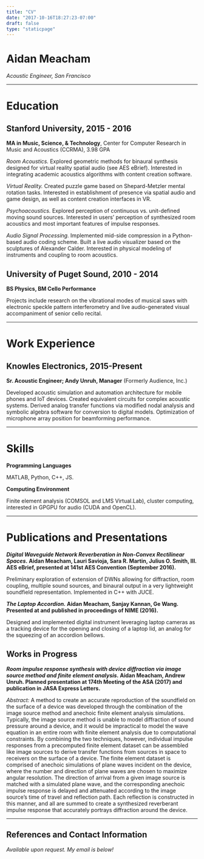 ```yaml
---
title: "CV"
date: "2017-10-16T18:27:23-07:00"
draft: false
type: "staticpage"
---
```


# Aidan Meacham
*Acoustic Engineer, San Francisco*

---
# Education

## Stanford University, 2015 - 2016
**MA in Music, Science, & Technology**, Center for Computer Research in Music and Acoustics (CCRMA), 3.98 GPA

*Room Acoustics.* Explored geometric methods for binaural synthesis designed for virtual reality spatial audio (see AES eBrief). Interested in integrating academic acoustics algorithms with content creation software.

*Virtual Reality.* Created puzzle game based on Shepard-Metzler mental rotation tasks. Interested in establishment of presence via spatial audio and game design, as well as content creation interfaces in VR.

*Psychoacoustics.* Explored perception of continuous vs. unit-defined moving sound sources. Interested in users’ perception of synthesized room acoustics and most important features of impulse responses.

*Audio Signal Processing.* Implemented mid-side compression in a Python-based audio coding scheme. Built a live audio visualizer based on the sculptures of Alexander Calder. Interested in physical modeling of instruments and coupling to room acoustics.

<!-- **Projects**

*Non-convex Digital Waveguide Networks.* See publication below.

*The Laptop Accordion.* See publication below.

*DIY Ribbon Microphone.* A fully-functioning low-cost ribbon microphone manufactured from laser cut acrylic. -->


## University of Puget Sound, 2010 - 2014
**BS Physics, BM Cello Performance**

Projects include research on the vibrational modes of musical saws with electronic speckle pattern interferometry and live audio-generated visual accompaniment of senior cello recital.

---
# Work Experience

## Knowles Electronics, 2015-Present
**Sr. Acoustic Engineer; Andy Unruh, Manager** (Formerly Audience, Inc.)

Developed acoustic simulation and automation architecture for mobile phones and IoT devices. Created equivalent circuits for complex acoustic systems. Derived analog transfer functions via modified nodal analysis and symbolic algebra software for conversion to digital models. Optimization of microphone array position for beamforming performance.

---
# Skills

**Programming Languages**

MATLAB, Python, C++, JS.

**Computing Environment**

Finite element analysis (COMSOL and LMS Virtual.Lab), cluster computing, interested in GPGPU for audio (CUDA and OpenCL).

---
# Publications and Presentations

**_Digital Waveguide Network Reverberation in Non-Convex Rectilinear Spaces._
Aidan Meacham, Lauri Savioja, Sara R. Martin, Julius O. Smith, III.
AES eBrief, presented at 141st AES Convention (September 2016).**

Preliminary exploration of extension of DWNs allowing for diffraction, room coupling, multiple sound sources, and binaural output in a very lightweight soundfield representation. Implemented in C++ with JUCE.

**_The Laptop Accordion._
Aidan Meacham, Sanjay Kannan, Ge Wang.
Presented at and published in proceedings of NIME (2016).**

Designed and implemented digital instrument leveraging laptop cameras as a tracking device for the opening and closing of a laptop lid, an analog for the squeezing of an accordion bellows.

## Works in Progress

**_Room impulse response synthesis with device diffraction via image source method and finite element analysis._
Aidan Meacham, Andrew Unruh.
Planned presentation at 174th Meeting of the ASA (2017) and publication in JASA Express Letters.**

*Abstract:* A method to create an accurate reproduction of the soundfield on the surface of a device was developed through the combination of the image source method and anechoic finite element analysis simulations. Typically, the image source method is unable to model diffraction of sound pressure around a device, and it would be impractical to model the wave equation in an entire room with finite element analysis due to computational constraints. By combining the two techniques, however, individual impulse responses from a precomputed finite element dataset can be assembled like image sources to derive transfer functions from sources in space to receivers on the surface of a device. The finite element dataset is comprised of anechoic simulations of plane waves incident on the device, where the number and direction of plane waves are chosen to maximize angular resolution. The direction of arrival from a given image source is matched with a simulated plane wave, and the corresponding anechoic impulse response is delayed and attenuated according to the image source’s time of travel and reflection path. Each reflection is constructed in this manner, and all are summed to create a synthesized reverberant impulse response that accurately portrays diffraction around the device.

---
## References and Contact Information
*Available upon request. My email is below!*